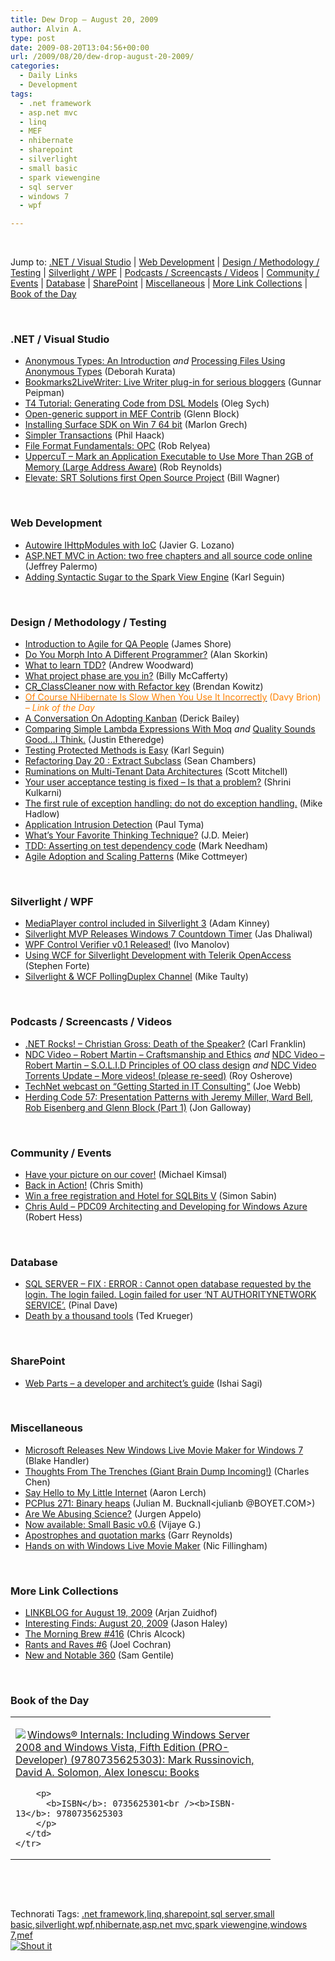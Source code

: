 ```yaml
---
title: Dew Drop – August 20, 2009
author: Alvin A.
type: post
date: 2009-08-20T13:04:56+00:00
url: /2009/08/20/dew-drop-august-20-2009/
categories:
  - Daily Links
  - Development
tags:
  - .net framework
  - asp.net mvc
  - linq
  - MEF
  - nhibernate
  - sharepoint
  - silverlight
  - small basic
  - spark viewengine
  - sql server
  - windows 7
  - wpf

---
```

&#160;

Jump to: [.NET / Visual Studio][1] | [Web Development][2] | [Design / Methodology / Testing][3] | [Silverlight / WPF][4] | [Podcasts / Screencasts / Videos][5] | [Community / Events][6] | [Database][7] | [SharePoint][8] | [Miscellaneous][9] | [More Link Collections][10] | [Book of the Day][11] 

&#160;

### <a name="dotnet"></a>.NET / Visual Studio

  * [Anonymous Types: An Introduction][12] _and_&#160;[Processing Files Using Anonymous Types][13] (Deborah Kurata)
  * [Bookmarks2LiveWriter: Live Writer plug-in for serious bloggers][14] (Gunnar Peipman)
  * [T4 Tutorial: Generating Code from DSL Models][15] (Oleg Sych)
  * [Open-generic support in MEF Contrib][16] (Glenn Block)
  * [Installing Surface SDK on Win 7 64 bit][17] (Marlon Grech)
  * [Simpler Transactions][18] (Phil Haack)
  * [File Format Fundamentals: OPC][19] (Rob Relyea)
  * [UppercuT – Mark an Application Executable to Use More Than 2GB of Memory (Large Address Aware)][20] (Rob Reynolds)
  * [Elevate: SRT Solutions first Open Source Project][21] (Bill Wagner)

&#160;

### <a name="web"></a>Web Development

  * [Autowire IHttpModules with IoC][22] (Javier G. Lozano)
  * [ASP.NET MVC in Action: two free chapters and all source code online][23] (Jeffrey Palermo)
  * [Adding Syntactic Sugar to the Spark View Engine][24] (Karl Seguin)

&#160;

### <a name="design"></a>Design / Methodology / Testing

  * [Introduction to Agile for QA People][25] (James Shore)
  * [Do You Morph Into A Different Programmer?][26] (Alan Skorkin)
  * [What to learn TDD?][27] (Andrew Woodward)
  * [What project phase are you in?][28] (Billy McCafferty)
  * [CR_ClassCleaner now with Refactor key][29] (Brendan Kowitz)
  * [<font color="#ff8000">Of Course NHibernate Is Slow When You Use It Incorrectly</font>][30] <font color="#ff8000">(Davy Brion) <em>– Link of the Day</em></font>
  * [A Conversation On Adopting Kanban][31] (Derick Bailey)
  * [Comparing Simple Lambda Expressions With Moq][32] _and_&#160;[Quality Sounds Good&#8230;I Think.][33] (Justin Etheredge)
  * [Testing Protected Methods is Easy][34] (Karl Seguin)
  * [Refactoring Day 20 : Extract Subclass][35] (Sean Chambers)
  * [Ruminations on Multi-Tenant Data Architectures][36] (Scott Mitchell)
  * [Your user acceptance testing is fixed – Is that a problem?][37] (Shrini Kulkarni)
  * [The first rule of exception handling: do not do exception handling.][38] (Mike Hadlow)
  * [Application Intrusion Detection][39] (Paul Tyma)
  * [What’s Your Favorite Thinking Technique?][40] (J.D. Meier)
  * [TDD: Asserting on test dependency code][41] (Mark Needham)
  * [Agile Adoption and Scaling Patterns][42] (Mike Cottmeyer)

&#160;

### <a name="silverlight"></a>Silverlight / WPF

  * [MediaPlayer control included in Silverlight 3][43] (Adam Kinney)
  * [Silverlight MVP Releases Windows 7 Countdown Timer][44] (Jas Dhaliwal)
  * [WPF Control Verifier v0.1 Released!][45] (Ivo Manolov)
  * [Using WCF for Silverlight Development with Telerik OpenAccess][46] (Stephen Forte)
  * [Silverlight & WCF PollingDuplex Channel][47] (Mike Taulty)

&#160;

### <a name="podcasts"></a>Podcasts / Screencasts / Videos

  * [.NET Rocks! &#8211; Christian Gross: Death of the Speaker?][48] (Carl Franklin)
  * [NDC Video – Robert Martin – Craftsmanship and Ethics][49] _and_&#160;[NDC Video – Robert Martin – S.O.L.I.D Principles of OO class design][50] _and_&#160;[NDC Video Torrents Update – More videos! (please re-seed)][51] (Roy Osherove)
  * [TechNet webcast on “Getting Started in IT Consulting”][52] (Joe Webb)
  * [Herding Code 57: Presentation Patterns with Jeremy Miller, Ward Bell, Rob Eisenberg and Glenn Block (Part 1)][53] (Jon Galloway)

&#160;

### <a name="events"></a>Community / Events

  * [Have your picture on our cover!][54] (Michael Kimsal)
  * [Back in Action!][55] (Chris Smith)
  * [Win a free registration and Hotel for SQLBits V][56] (Simon Sabin)
  * [Chris Auld &#8211; PDC09 Architecting and Developing for Windows Azure][57] (Robert Hess)

&#160;

### <a name="db"></a>Database

  * [SQL SERVER – FIX : ERROR : Cannot open database requested by the login. The login failed. Login failed for user ‘NT AUTHORITYNETWORK SERVICE’.][58] (Pinal Dave)
  * [Death by a thousand tools][59] (Ted Krueger)

&#160;

### <a name="sp"></a>SharePoint

  * [Web Parts – a developer and architect’s guide][60] (Ishai Sagi)

&#160;

### <a name="misc"></a>Miscellaneous

  * [Microsoft Releases New Windows Live Movie Maker for Windows 7][61] (Blake Handler)
  * [Thoughts From The Trenches (Giant Brain Dump Incoming!)][62] (Charles Chen)
  * [Say Hello to My Little Internet][63] (Aaron Lerch)
  * [PCPlus 271: Binary heaps][64] (Julian M. Bucknall<julianb @BOYET.COM>)
  * [Are We Abusing Science?][65] (Jurgen Appelo)
  * [Now available: Small Basic v0.6][66] (Vijaye G.)
  * [Apostrophes and quotation marks][67] (Garr Reynolds)
  * [Hands on with Windows Live Movie Maker][68] (Nic Fillingham)

&#160;

### <a name="links"></a>More Link Collections

  * [LINKBLOG for August 19, 2009][69] (Arjan Zuidhof)
  * [Interesting Finds: August 20, 2009][70] (Jason Haley)
  * [The Morning Brew #416][71] (Chris Alcock)
  * [Rants and Raves #6][72] (Joel Cochran)
  * [New and Notable 360][73] (Sam Gentile)

&#160;

### <a name="book"></a>Book of the Day

<div style="padding-bottom: 0px; margin: 0px; padding-left: 0px; padding-right: 0px; display: inline; float: none; padding-top: 0px" id="scid:7dc1bd33-94bd-46fd-a20b-0131235bcd47:2799926a-1bb8-4333-8ed5-f0180612a5dd" class="wlWriterSmartContent">
  <table cellspacing="0" cellpadding="2" width="400" border="0" unselectable="on">
    <tr>
      <td valign="top" width="400">
        <p>
          <a title="Windows&reg; Internals: Including Windows Server 2008 and Windows Vista, Fifth Edition (PRO-Developer) (9780735625303): Mark Russinovich, David A. Solomon, Alex Ionescu: Books" href="http://www.amazon.com/exec/obidos/ASIN/0735625301/alvinashcraft-20"><img data-recalc-dims="1" decoding="async" src="https://i0.wp.com/images.amazon.com/images/P/0735625301.01.MZZZZZZZ.jpg?w=660" border="0" align="left" style="float:left" />Windows&reg; Internals: Including Windows Server 2008 and Windows Vista, Fifth Edition (PRO-Developer) (9780735625303): Mark Russinovich, David A. Solomon, Alex Ionescu: Books</a>
        </p>
        
        <p>
          <b>ISBN</b>: 0735625301<br /><b>ISBN-13</b>: 9780735625303
        </p>
      </td>
    </tr>
  </table>
</div>

&#160;

<div style="padding-bottom: 0px; margin: 0px; padding-left: 0px; padding-right: 0px; display: inline; float: none; padding-top: 0px" id="scid:C16BAC14-9A3D-4c50-9394-FBFEF7A93539:33053a4c-7ea5-40c1-9dec-e16fa7249c5b" class="wlWriterSmartContent">
  <!--dotnetkickit-->
</div>

&#160;

<div style="padding-bottom: 0px; margin: 0px; padding-left: 0px; padding-right: 0px; display: inline; float: none; padding-top: 0px" id="scid:0767317B-992E-4b12-91E0-4F059A8CECA8:353705bf-517d-45ae-815a-8b58f68d3eed" class="wlWriterSmartContent">
  Technorati Tags: <a href="http://technorati.com/tags/.net+framework" rel="tag">.net framework</a>,<a href="http://technorati.com/tags/linq" rel="tag">linq</a>,<a href="http://technorati.com/tags/sharepoint" rel="tag">sharepoint</a>,<a href="http://technorati.com/tags/sql+server" rel="tag">sql server</a>,<a href="http://technorati.com/tags/small+basic" rel="tag">small basic</a>,<a href="http://technorati.com/tags/silverlight" rel="tag">silverlight</a>,<a href="http://technorati.com/tags/wpf" rel="tag">wpf</a>,<a href="http://technorati.com/tags/nhibernate" rel="tag">nhibernate</a>,<a href="http://technorati.com/tags/asp.net+mvc" rel="tag">asp.net mvc</a>,<a href="http://technorati.com/tags/spark+viewengine" rel="tag">spark viewengine</a>,<a href="http://technorati.com/tags/windows+7" rel="tag">windows 7</a>,<a href="http://technorati.com/tags/mef" rel="tag">mef</a>
</div>

<div class="wlWriterHeaderFooter" style="margin:0px; padding:0px 0px 0px 0px;">
  <div class="shoutIt">
    <a rev="vote-for" href="http://dotnetshoutout.com/Submit?url=http%3a%2f%2fwww.alvinashcraft.com%2f2009%2f08%2f20%2fdew-drop-august-20-2009%2f&title=Dew+Drop+-+August+20%2c+2009"><img decoding="async" alt="Shout it" src="http://dotnetshoutout.com/image.axd?url=https://morningdew-bpc6g3a0fgaxdxcu.eastus2-01.azurewebsites.net/2009/08/20/dew-drop-august-20-2009/" style="border:0px" /></a>
  </div>
</div>

 [1]: https://morningdew-bpc6g3a0fgaxdxcu.eastus2-01.azurewebsites.net/#dotnet
 [2]: https://morningdew-bpc6g3a0fgaxdxcu.eastus2-01.azurewebsites.net/#web
 [3]: https://morningdew-bpc6g3a0fgaxdxcu.eastus2-01.azurewebsites.net/#design
 [4]: https://morningdew-bpc6g3a0fgaxdxcu.eastus2-01.azurewebsites.net/#silverlight
 [5]: https://morningdew-bpc6g3a0fgaxdxcu.eastus2-01.azurewebsites.net/#podcasts
 [6]: https://morningdew-bpc6g3a0fgaxdxcu.eastus2-01.azurewebsites.net/#events
 [7]: https://morningdew-bpc6g3a0fgaxdxcu.eastus2-01.azurewebsites.net/#db
 [8]: https://morningdew-bpc6g3a0fgaxdxcu.eastus2-01.azurewebsites.net/#sp
 [9]: https://morningdew-bpc6g3a0fgaxdxcu.eastus2-01.azurewebsites.net/#misc
 [10]: https://morningdew-bpc6g3a0fgaxdxcu.eastus2-01.azurewebsites.net/#links
 [11]: https://morningdew-bpc6g3a0fgaxdxcu.eastus2-01.azurewebsites.net/#book
 [12]: http://msmvps.com/blogs/deborahk/archive/2009/08/19/anonymous-types-an-introduction.aspx
 [13]: http://msmvps.com/blogs/deborahk/archive/2009/08/19/processing-files-using-anonymous-types.aspx
 [14]: http://feedproxy.google.com/~r/gunnarpeipman/~3/zGxhMgBn_84/bookmarks2livewriter-live-writer-plug-in-for-serious-bloggers.aspx
 [15]: http://feeds.olegsych.com/~r/olegsych/~3/BWBr-qkvPtk/
 [16]: http://codebetter.com/blogs/glenn.block/archive/2009/08/20/open-generic-support-in-mef.aspx
 [17]: http://marlongrech.wordpress.com/2009/08/19/installing-surface-sdk-on-win-7-64-bit/
 [18]: http://haacked.com/archive/2009/08/19/simpler-transactions.aspx
 [19]: http://blogs.windowsclient.net/rob_relyea/archive/2009/08/19/file-format-fundamentals-opc.aspx
 [20]: http://feedproxy.google.com/~r/robz/~3/HQV7_Oj08X8/uppercut-ndash-mark-an-application-executable-to-use-more-than.aspx
 [21]: http://feedproxy.google.com/~r/billwagner/~3/XeN-11Cfiqs/elevate-srt-solutions-first-open-source-project.aspx
 [22]: http://feedproxy.google.com/~r/lozanotek/~3/NBoOQwJ9ooA/Autowire_IHttpModules_with_IoC.aspx
 [23]: http://feedproxy.google.com/~r/jeffreypalermo/~3/nGwc1wmq4-o/
 [24]: http://codebetter.com/blogs/karlseguin/archive/2009/08/19/adding-syntactic-sugar-to-the-spark-view-engine.aspx
 [25]: http://jamesshore.com/Blog/Introduction-to-Agile-for-QA-People.html
 [26]: http://www.skorks.com/2009/08/do-you-morph-into-a-different-programmer/
 [27]: http://feedproxy.google.com/~r/sharepointmvpblogs/~3/vSTsh0A14bQ/
 [28]: http://feedproxy.google.com/~r/Devlicious/~3/VfDi-4YzesI/what-project-phase-are-you-in.aspx
 [29]: http://feedproxy.google.com/~r/OverTheCode/~3/ltll8qpB14w/cr_classcleaner-now-with-refactor-key.aspx
 [30]: http://feedproxy.google.com/~r/davybrion/~3/tbLbgzGd1Jo/
 [31]: http://feedproxy.google.com/~r/LosTechies/~3/v1TL3lt-0pU/a-conversation-on-adopting-kanban.aspx
 [32]: http://www.codethinked.com/post.aspx?id=c3caf0d6-4980-4c83-b45b-4c84c000f119
 [33]: http://feeds.dzone.com/~r/zones/dotnet/~3/FNRneweHbp8/quality-sounds-goodi-think
 [34]: http://codebetter.com/blogs/karlseguin/archive/2009/08/19/testing-protected-methods-is-easy.aspx
 [35]: http://feedproxy.google.com/~r/LosTechies/~3/wFMz_8stybY/refactoring-day-20-extract-subclass.aspx
 [36]: http://feedproxy.google.com/~r/ScottOnWriting/~3/K3qsTu8wvKo/13924.aspx
 [37]: http://shrinik.blogspot.com/2009/08/your-user-acceptance-testing-is-fixed.html
 [38]: http://feedproxy.google.com/~r/CodeRant/~3/xyoguhzgEAs/first-rule-of-exception-handling-do-not.html
 [39]: http://feedproxy.google.com/~r/PreemptiveSolutionsBlog/~3/-YMSYFMKjeo/post.aspx
 [40]: http://blogs.msdn.com/jmeier/archive/2009/08/19/what-s-your-favorite-thinking-technique.aspx
 [41]: http://feedproxy.google.com/~r/MarkNeedham/~3/YtDbU0e1Cmw/
 [42]: http://feedproxy.google.com/~r/LeadingAgile/~3/7t_RWp8k5CE/agile-adoption-and-scaling-patterns.html
 [43]: http://feedproxy.google.com/~r/AdamKinney/~3/xnVI5Ehbok4/MediaPlayer-control-included-in-Silverlight-3
 [44]: http://blogs.msdn.com/mvpawardprogram/archive/2009/08/19/silverlight-mvp-releases-windows-7-countdown-timer.aspx
 [45]: http://blogs.msdn.com/ivo_manolov/archive/2009/08/19/9875778.aspx
 [46]: http://feedproxy.google.com/~r/StephenFortesBlog/~3/akF6lLnjxU0/PermaLink,guid,e137f5a7-7bea-4722-9359-5f830d95e691.aspx
 [47]: http://mtaulty.com/CommunityServer/blogs/mike_taultys_blog/archive/2009/08/19/silverlight-amp-wcf-pollingduplex-channel.aspx
 [48]: http://www.dotnetrocks.com/default.aspx?ShowNum=474
 [49]: http://feedproxy.google.com/~r/Iserializable/~3/M1Km8MjTDf0/ndc-video-robert-martin-craftsmanship-and-ethics.aspx
 [50]: http://feedproxy.google.com/~r/Iserializable/~3/nqeXRb-SXiY/ndc-video-robert-martin-s-o-l-i-d-principles-of-oo-class-design.aspx
 [51]: http://feedproxy.google.com/~r/Iserializable/~3/OcL_VoJ0nQ4/ndc-video-torrents-update-more-videos-please-re-seed.aspx
 [52]: http://webbtechsolutions.com/2009/08/19/technet-webcast-on-getting-started-in-it-consulting/
 [53]: http://feedproxy.google.com/~r/HerdingCode/~3/Oa4X-3BIm-k/
 [54]: http://feedproxy.google.com/~r/jsmag/~3/wEhqOfvNbOE/
 [55]: http://feedproxy.google.com/~r/ChrisSmithsCompletelyUniqueView/~3/iMsKyo1dRdE/back-in-action.aspx
 [56]: http://feedproxy.google.com/~r/SimonsSqlServerStuff/~3/gifNxEVcsy0/Win-a-free-registration-and-Hotel-for-SQLBits-V.aspx
 [57]: http://channel9.msdn.com/shows/The+Knowledge+Chamber/Chris-Auld-PDC09-Architecting-and-Developing-for-Windows-Azure/
 [58]: http://blog.sqlauthority.com/2009/08/20/sql-server-fix-error-cannot-open-database-requested-by-the-login-the-login-failed-login-failed-for-user-nt-authoritynetwork-service/
 [59]: http://blogs.lessthandot.com/index.php/DataMgmt/DBAdmin/death-by-a-thousand-tools
 [60]: http://feedproxy.google.com/~r/sharepointmvpblogs/~3/Xrx3Kq-R568/web-parts-developer-and-architects.html
 [61]: http://bhandler.spaces.live.com/Blog/cns!70F64BC910C9F7F3!5882.entry
 [62]: http://www.charliedigital.com/PermaLink,guid,3c8e6a17-78f1-458d-8b1b-e8b07aea7aa4.aspx
 [63]: http://feedproxy.google.com/~r/aaronlerch/~3/geXEMJwmI5U/
 [64]: http://blog.boyet.com/blog/pcplus/pcplus-271-binary-heaps/
 [65]: http://feedproxy.google.com/~r/noop/~3/cmduILKjobY/are-we-abusing-science.html
 [66]: http://blogs.msdn.com/smallbasic/archive/2009/08/19/now-available-small-basic-v0-6.aspx
 [67]: http://www.presentationzen.com/presentationzen/2009/08/apostrophes-and-quotation-marks.html
 [68]: http://channel9.msdn.com/posts/NicFill/Hands-on-with-Windows-Live-Movie-Maker/
 [69]: http://feedproxy.google.com/~r/ArjansWorld/~3/6aOAdOAOu4I/
 [70]: http://jasonhaley.com/blog/post.aspx?id=dab9a3d7-0dcf-4d7a-a6db-b098f0fdde6b
 [71]: http://feedproxy.google.com/~r/ReflectivePerspective/~3/NAs_XCbR_O8/
 [72]: http://www.developingfor.net/rants-and-raves/rants-and-raves-6.html
 [73]: http://feedproxy.google.com/~r/SamGentile/~3/LHP40A2uofQ/